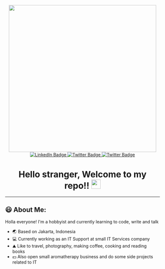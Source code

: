 <div id="header" align="center">
  <img src="https://media.giphy.com/media/3ornk57KwDXf81rjWM/giphy.gif" width="480"/>
</div>
<div id="badges" align="center">
  <a href="https://www.linkedin.com/in/mfrais/" target="_blank" >
  <img src="https://img.shields.io/badge/LinkedIn-blue?style=for-the-badge&logo=linkedin&logoColor=white" alt="LinkedIn Badge"/>
  </a>
  <a href="https://www.instagram.com/mf_rais/" target="_blank" >
  <img src="https://img.shields.io/badge/Instagram-red?style=for-the-badge&logo=instagram&logoColor=white" alt="Twitter Badge"/>
  </a>
  <a href="https://twitter.com/MF_Rais" target="_blank" >
  <img src="https://img.shields.io/badge/Twitter-blue?style=for-the-badge&logo=twitter&logoColor=white" alt="Twitter Badge"/>
  </a>
</div>
<div id="counter" align="center">
  <img src="https://komarev.com/ghpvc/?username=mfrais&style=for-the-badge&color=yellow&label=View+Counts" alt=""/>
</div>

<h1 align="center">
  Hello stranger, Welcome to my repo!! 
  <img src="https://raw.githubusercontent.com/MartinHeinz/MartinHeinz/master/wave.gif" width="30px">
</h1>

---
## :smiley: About Me:
Holla everyone! I'm a hobbyist and currently learning to code, write and talk
- :earth_asia: Based on Jakarta, Indonesia
- :computer: Currently working as an IT Support at small IT Services company
- :mountain: Like to travel, photography, making coffee, cooking and reading books
- :dollar: Also open small aromatherapy business and do some side projects related to IT